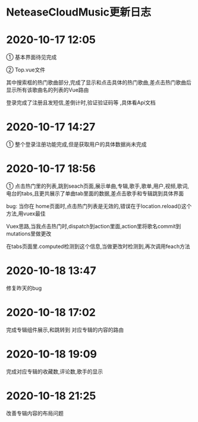 # NeteaseCloudMusic更新日志

# 2020-10-17   12:05

①  基本界面待见完成

②  Top.vue文件

其中搜索框的热门歌曲部分,完成了显示和点击具体的热门歌曲,差点击热门歌曲后显示所有该歌曲名的列表的Vue路由

登录完成了注册且发短信,差倒计时,验证验证码等 ,具体看Api文档

# 2020-10-17 14:27

①  整个登录注册功能完成,但是获取用户的具体数据尚未完成

# 2020-10-17 18:56

①  点击热门里的列表,跳到seach页面,展示单曲,专辑,歌手,歌单,用户,视频,歌词,电台的tabs,且更共展示了单曲tab里面的数据,差点击歌手和专辑跳到具体界面

bug:  当你在 home页面时,点击热门列表是无效的,错误在于location.reload()这个方法,用vuex最佳

Vuex思路,当我点击热门时,dispatch到action里面,action里将歌名commit到mutations里做更改

在tabs页面里.computed检测到这个信息,当做更改时检测到,再次调用feach方法

# 2020-10-18 13:47

修复昨天的bug

# 2020-10-18 17:02

完成专辑组件展示,和跳转到 对应专辑的内容的路由

# 2020-10-18 19:09

完成对应专辑的收藏数,评论数,歌手的显示

# 2020-10-18 21:25

改善专辑内容的布局问题
